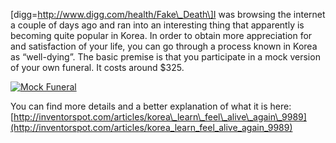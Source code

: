 \[digg=http://www.digg.com/health/Fake\_Death\]I was browsing the internet a couple of days ago and ran into an interesting thing that apparently is becoming quite popular in Korea. In order to obtain more appreciation for and satisfaction of your life, you can go through a process known in Korea as “well-dying”. The basic premise is that you participate in a mock version of your own funeral. It costs around $325.

[![Mock Funeral](https://i0.wp.com/alexseifert.wordpress.com/wp-content/uploads/2008/01/artmockfuneralhoap.thumbnail.jpg)](https://i0.wp.com/alexseifert.wordpress.com/wp-content/uploads/2008/01/artmockfuneralhoap.jpg "Mock Funeral")

You can find more details and a better explanation of what it is here: [http://inventorspot.com/articles/korea\_learn\_feel\_alive\_again\_9989](http://inventorspot.com/articles/korea_learn_feel_alive_again_9989)